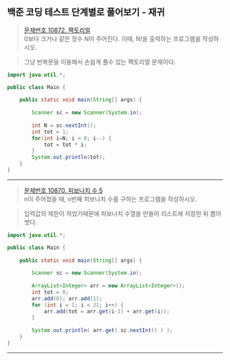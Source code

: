 ## 백준 코딩 테스트 단계별로 풀어보기 - 재귀

>[문제번호 10872. 팩토리얼](https://www.acmicpc.net/problem/10872)   
>0보다 크거나 같은 정수 N이 주어진다. 이때, N!을 출력하는 프로그램을 작성하시오.

> 그냥 반복문을 이용해서 손쉽게 풀수 있는 팩토리얼 문제이다.
```JAVA
import java.util.*;

public class Main {
    
    public static void main(String[] args) {
    
        Scanner sc = new Scanner(System.in);
        
        int N = sc.nextInt();
        int tot = 1;
        for(int i=N; i > 0; i--) {
            tot = tot * i;
        }
        System.out.println(tot);
    }
}
```
---
>[문제번호 10870. 피보나치 수 5](https://www.acmicpc.net/problem/10870)   
>n이 주어졌을 때, n번째 피보나치 수를 구하는 프로그램을 작성하시오.

> 입력값의 제한이 적었기때문에 피보나치 수열을 만들어 리스트에 저장한 뒤 뽑아썻다.
```JAVA
import java.util.*;

public class Main {
    
    public static void main(String[] args) {
    
        Scanner sc = new Scanner(System.in);
        
        ArrayList<Integer> arr = new ArrayList<Integer>();
        int tot = 0;
        arr.add(0); arr.add(1);
        for (int i = 1; i < 21; i++) {
            arr.add(tot = arr.get(i-1) + arr.get(i));
        }
        
        System.out.println( arr.get( sc.nextInt() ) );
    }
}
```
---